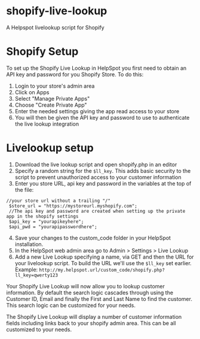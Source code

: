 # shopify-live-lookup
A Helpspot livelookup script for Shopify


# Shopify Setup
To set up the Shopify Live Lookup in HelpSpot you first need to obtain an API key and password for you Shopify Store. To do this:
1. Login to your store's admin area
2. Click on Apps
3. Select "Manage Private Apps"
4. Choose "Create Private App"
5. Enter the needed settings giving the app read access to your store
6. You will then be given the API key and password to use to authenticate the live lookup integration
# Livelookup setup
1. Download the live lookup script and open shopify.php in an editor
2. Specify a random string for the `$ll_key`. This adds basic security to the script to prevent unauthorized access to your customer information
3. Enter you store URL, api key and password in the variables at the top of the file:
```
//your store url without a trailing "/"
 $store_url = "https://mystoreurl.myshopify.com";
 //The api key and password are created when setting up the private app in the shopify settings
 $api_key = "yourapikeyhere";
 $api_pwd = "yourapipasswordhere";
 ```
 4. Save your changes to the custom_code folder in your HelpSpot installation.
 5. In the HelpSpot web admin area go to Admin > Settings > Live Lookup
 6. Add a new Live Lookup specifying a name, via GET and then the URL for your livelookup script. To build the URL we'll use the `$ll_key` set earlier. Example: `http://my.helpspot.url/custom_code/shopify.php?ll_key=qwerty123`

 Your Shopify Live Lookup will now allow you to lookup customer information. By default the search logic cascades through using the Customer ID, Email and finally the First and Last Name to find the customer. This search logic can be customized for your needs. 

The Shopify Live Lookup will display a number of customer information fields including links back to your shopify admin area. This can be all customized to your needs.
